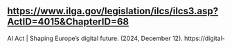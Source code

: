 ## https://www.ilga.gov/legislation/ilcs/ilcs3.asp?ActID=4015&ChapterID=68

AI Act | Shaping Europe’s digital future. (2024, December 12). https://digital-